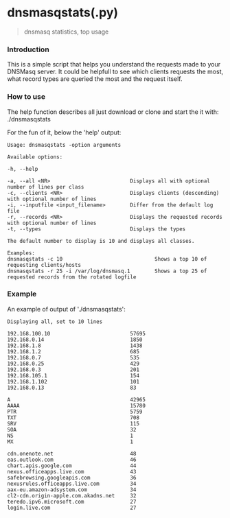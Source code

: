 # dnsmasqstats(.py)
> dnsmasq statistics, top usage

### Introduction
This is a simple script that helps you understand the requests made to your DNSMasq server. 
It could be helpfull to see which clients requests the most, what record types are queried the most and the request itself.

### How to use
The help function describes all just download or clone and start the it with:
  ./dnsmasqstats
  
For the fun of it, below the 'help' output:
```
Usage: dnsmasqstats -option arguments

Available options:

-h, --help

-a, --all <NR>                          Displays all with optional number of lines per class
-c, --clients <NR>                      Displays clients (descending) with optional number of lines
-i, --inputfile <input_filename>        Differ from the default log file
-r, --records <NR>                      Displays the requested records with optional number of lines
-t, --types                             Displays the types

The default number to display is 10 and displays all classes.

Examples:
dnsmasqstats -c 10                              Shows a top 10 of requesting clients/hosts
dnsmasqstats -r 25 -i /var/log/dnsmasq.1        Shows a top 25 of requested records from the rotated logfile
```


### Example
An example of output of './dnsmasqstats':

```
Displaying all, set to 10 lines

192.168.100.10                          57695
192.168.0.14                            1850
192.168.1.8                             1438
192.168.1.2                             685
192.168.0.7                             535
192.168.0.25                            429
192.168.0.3                             201
192.168.105.1                           154
192.168.1.102                           101
192.168.0.13                            83

A                                       42965
AAAA                                    15780
PTR                                     5759
TXT                                     708
SRV                                     115
SOA                                     32
NS                                      1
MX                                      1

cdn.onenote.net                         48
eas.outlook.com                         46
chart.apis.google.com                   44
nexus.officeapps.live.com               43
safebrowsing.googleapis.com             36
nexusrules.officeapps.live.com          34
aax-eu.amazon-adsystem.com              34
cl2-cdn.origin-apple.com.akadns.net     32
teredo.ipv6.microsoft.com               27
login.live.com                          27
```
